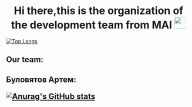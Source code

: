 <h1 align="center">Hi there,this is the organization of the development team from MAI
<img src="https://github.com/blackcater/blackcater/raw/main/images/Hi.gif" height="32"/></h1>

[![Top Langs](https://github-readme-stats.vercel.app/api/top-langs/?username=anuraghazra)](https://github.com/anuraghazra/github-readme-stats)

<h2>Our team:<h2>
Буловятов Артем: 
  
[![Anurag's GitHub stats](https://github-readme-stats.vercel.app/api?username=bam10112002)](https://github.com/anuraghazra/github-readme-stats)
